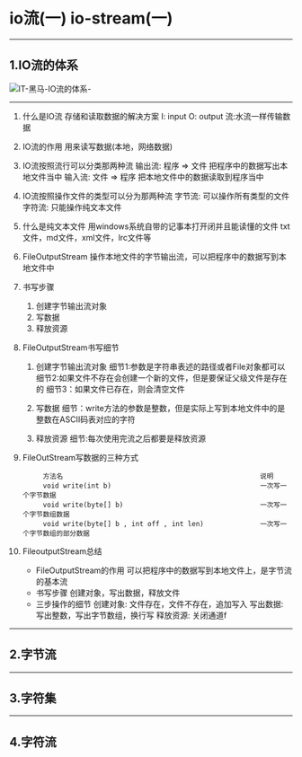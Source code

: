 # io流(一)  io-stream(一)


---



## 1.IO流的体系

 ![IT-黑马-IO流的体系-](C:\Users\kelly\Pictures\Screenshots\IT-黑马-IO流的体系-.png)


 ---

1. 什么是IO流
   存储和读取数据的解决方案
   I: input         O: output
   流:水流一样传输数据

2. IO流的作用
   用来读写数据(本地，网络数据)

3. IO流按照流行可以分类那两种流
   输出流: 程序 => 文件   把程序中的数据写出本地文件当中
   输入流: 文件  => 程序  把本地文件中的数据读取到程序当中

4. IO流按照操作文件的类型可以分为那两种流
   字节流: 可以操作所有类型的文件 
   字符流: 只能操作纯文本文件

5. 什么是纯文本文件
   用windows系统自带的记事本打开闭并且能读懂的文件
   txt文件，md文件，xml文件，lrc文件等

6. FileOutputStream
   操作本地文件的字节输出流，可以把程序中的数据写到本地文件中

7. 书写步骤
    1. 创建字节输出流对象
    2. 写数据
    3. 释放资源

8. FileOutputStream书写细节
   1. 创建字节输出流对象
      细节1:参数是字符串表述的路径或者File对象都可以
      细节2:如果文件不存在会创建一个新的文件，但是要保证父级文件是存在的
      细节3：如果文件已存在，则会清空文件

   2. 写数据
      细节：write方法的参数是整数，但是实际上写到本地文件中的是整数在ASCII码表对应的字符
   
   3. 释放资源
      细节:每次使用完流之后都要是释放资源

9. FileOutStream写数据的三种方式

            方法名                                                 说明
            void write(int b)                                     一次写一个字节数据
            void write(byte[] b)                                  一次写一个字节数组数据
            void write(byte[] b , int off , int len)              一次写一个字节数组的部分数据

10. FileoutputStream总结
    - FileOutputStream的作用
      可以把程序中的数据写到本地文件上，是字节流的基本流
    - 书写步骤
      创建对象，写出数据，释放文件
    - 三步操作的细节
      创建对象: 文件存在，文件不存在，追加写入
      写出数据: 写出整数，写出字节数组，换行写
      释放资源: 关闭通道f
   


---



## 2.字节流



---




## 3.字符集




---




## 4.字符流